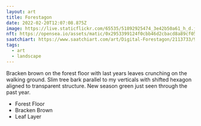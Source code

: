```yaml
---
layout: art
title: Forestagon
date: 2022-02-20T12:07:08.875Z
image: https://live.staticflickr.com/65535/51892925474_3e42b50a61_h_d.jpg
nft: https://opensea.io/assets/matic/0x2953399124f0cbb46d2cbacd8a89cf0599974963/48162648330355413914028108631647327469322174667090404439099707907406527725569/
saatchiart: https://www.saatchiart.com/art/Digital-Forestagon/2113733/9965711/view
tags:
  - art
  - landscape
---
```

Bracken brown on the forest floor with last years leaves crunching on the walking ground. Slim tree bark parallel to my verticals with shifted hexagon aligned to transparent structure. New season green just seen through the past year.

* Forest Floor
* Bracken Brown
* Leaf Layer

